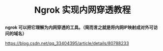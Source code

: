 # <p align="center">Ngrok 实现内网穿透教程</p>

**ngrok 可以把它理解为内网穿透的工具。（简而言之就是将内网IP映射成对外可访问的域名）**


https://blog.csdn.net/qq_33404395/article/details/80788233
